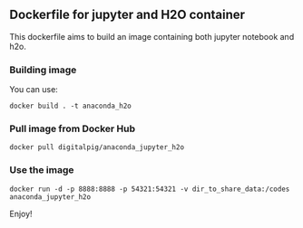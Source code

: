 ## Dockerfile for jupyter and H2O container

This dockerfile aims to build an image containing both jupyter notebook and h2o.

### Building image

You can use:

```shell
docker build . -t anaconda_h2o
```

### Pull image from Docker Hub

```shell
docker pull digitalpig/anaconda_jupyter_h2o
```

### Use the image

```shell
docker run -d -p 8888:8888 -p 54321:54321 -v dir_to_share_data:/codes anaconda_jupyter_h2o
```

Enjoy!
